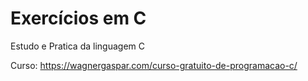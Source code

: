 # Exercícios em C

 Estudo e Pratica da linguagem C
 <br>
 
Curso: https://wagnergaspar.com/curso-gratuito-de-programacao-c/
